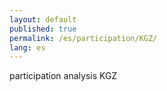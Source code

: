 ```yaml
---
layout: default
published: true
permalink: /es/participation/KGZ/
lang: es
---
```


participation analysis KGZ
